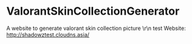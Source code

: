 # ValorantSkinCollectionGenerator
A website to generate valorant skin collection picture
\r\n
test Website: http://shadowztest.cloudns.asia/
